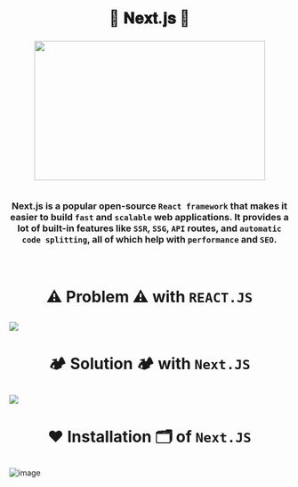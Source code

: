 
<h1  align="center" > 🍄 𝐍𝐞𝐱𝐭.𝐣𝐬  🥠</h1>


<h3  align="center" > 

<img src="https://github.com/user-attachments/assets/aff002ce-c230-4819-93ea-476969273fbd" width="415px" height="250px"/>

</br>
</br>

Next.js is a popular open-source `React framework` that makes it easier to build `fast` and `scalable` web applications. It provides a lot of built-in features like `SSR`, `SSG`, `API` routes, and `automatic code splitting`, all of which help with `performance` and `SEO`.

</br>



<h1  align="center" > 

⚠️ Problem ⚠️ with `REACT.JS`
</h1>

<img src="https://github.com/user-attachments/assets/d9930754-528b-4e62-8cb8-4c7c1826295a"/>

</br>

<h1  align="center" > 

🏕️ Solution 🏕️ with `Next.JS`

</h1>

<img src="https://github.com/user-attachments/assets/50f5c738-a9dc-4b80-a30e-35d892f1e5af"/>

</br>

<h1  align="center" > 

❤️ Installation 🗂️ of `Next.JS`

</h1>

![image](https://github.com/user-attachments/assets/616cf7a1-8d10-43fe-b9ec-168b835b63f6)

</h3>

</br>